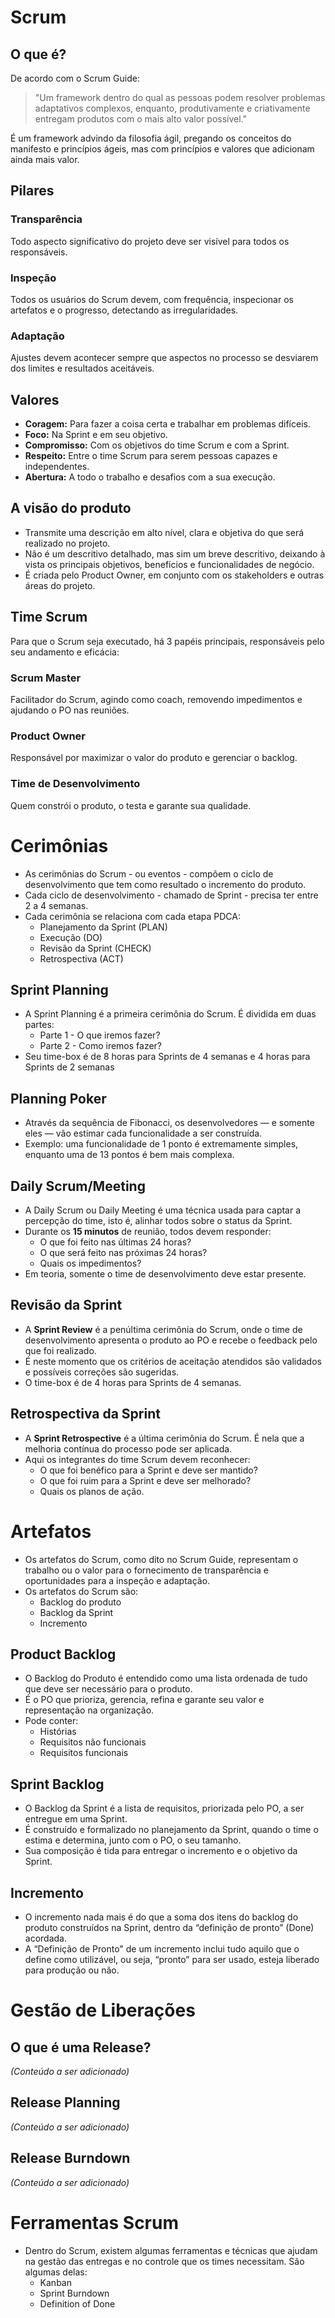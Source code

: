 # Scrum

## O que é?

De acordo com o Scrum Guide:  
> "Um framework dentro do qual as pessoas podem resolver problemas adaptativos complexos, enquanto, produtivamente e criativamente entregam produtos com o mais alto valor possível."

É um framework advindo da filosofia ágil, pregando os conceitos do manifesto e princípios ágeis, mas com princípios e valores que adicionam ainda mais valor.

## Pilares

### Transparência
Todo aspecto significativo do projeto deve ser visível para todos os responsáveis.

### Inspeção
Todos os usuários do Scrum devem, com frequência, inspecionar os artefatos e o progresso, detectando as irregularidades.

### Adaptação
Ajustes devem acontecer sempre que aspectos no processo se desviarem dos limites e resultados aceitáveis.

## Valores

- **Coragem:** Para fazer a coisa certa e trabalhar em problemas difíceis.  
- **Foco:** Na Sprint e em seu objetivo.  
- **Compromisso:** Com os objetivos do time Scrum e com a Sprint.  
- **Respeito:** Entre o time Scrum para serem pessoas capazes e independentes.  
- **Abertura:** A todo o trabalho e desafios com a sua execução.

## A visão do produto

- Transmite uma descrição em alto nível, clara e objetiva do que será realizado no projeto.  
- Não é um descritivo detalhado, mas sim um breve descritivo, deixando à vista os principais objetivos, benefícios e funcionalidades de negócio.  
- É criada pelo Product Owner, em conjunto com os stakeholders e outras áreas do projeto.

## Time Scrum

Para que o Scrum seja executado, há 3 papéis principais, responsáveis pelo seu andamento e eficácia:

### Scrum Master
Facilitador do Scrum, agindo como coach, removendo impedimentos e ajudando o PO nas reuniões.

### Product Owner
Responsável por maximizar o valor do produto e gerenciar o backlog.

### Time de Desenvolvimento
Quem constrói o produto, o testa e garante sua qualidade.

# Cerimônias

- As cerimônias do Scrum - ou eventos - compõem o ciclo de desenvolvimento que tem como resultado o incremento do produto.
- Cada ciclo de desenvolvimento - chamado de Sprint - precisa ter entre 2 a 4 semanas.
- Cada cerimônia se relaciona com cada etapa PDCA:
  - Planejamento da Sprint (PLAN)
  - Execução (DO)
  - Revisão da Sprint (CHECK)
  - Retrospectiva (ACT)

## Sprint Planning

- A Sprint Planning é a primeira cerimônia do Scrum. É dividida em duas partes:
  - Parte 1 - O que iremos fazer?
  - Parte 2 - Como iremos fazer?
- Seu time-box é de 8 horas para Sprints de 4 semanas e 4 horas para Sprints de 2 semanas

## Planning Poker

- Através da sequência de Fibonacci, os desenvolvedores — e somente eles — vão estimar cada funcionalidade a ser construída.
- Exemplo: uma funcionalidade de 1 ponto é extremamente simples, enquanto uma de 13 pontos é bem mais complexa.

## Daily Scrum/Meeting

- A Daily Scrum ou Daily Meeting é uma técnica usada para captar a percepção do time, isto é, alinhar todos sobre o status da Sprint.
- Durante os **15 minutos** de reunião, todos devem responder:
  - O que foi feito nas últimas 24 horas?
  - O que será feito nas próximas 24 horas?
  - Quais os impedimentos?
- Em teoria, somente o time de desenvolvimento deve estar presente.

## Revisão da Sprint

- A **Sprint Review** é a penúltima cerimônia do Scrum, onde o time de desenvolvimento apresenta o produto ao PO e recebe o feedback pelo que foi realizado.
- É neste momento que os critérios de aceitação atendidos são validados e possíveis correções são sugeridas.
- O time-box é de 4 horas para Sprints de 4 semanas.

## Retrospectiva da Sprint

- A **Sprint Retrospective** é a última cerimônia do Scrum. É nela que a melhoria contínua do processo pode ser aplicada.
- Aqui os integrantes do time Scrum devem reconhecer:
  - O que foi benéfico para a Sprint e deve ser mantido?
  - O que foi ruim para a Sprint e deve ser melhorado?
  - Quais os planos de ação.

# Artefatos

- Os artefatos do Scrum, como dito no Scrum Guide, representam o trabalho ou o valor para o fornecimento de transparência e oportunidades para a inspeção e adaptação.
- Os artefatos do Scrum são:
  - Backlog do produto
  - Backlog da Sprint
  - Incremento

## Product Backlog

- O Backlog do Produto é entendido como uma lista ordenada de tudo que deve ser necessário para o produto.
- É o PO que prioriza, gerencia, refina e garante seu valor e representação na organização.
- Pode conter:
  - Histórias
  - Requisitos não funcionais
  - Requisitos funcionais

## Sprint Backlog

- O Backlog da Sprint é a lista de requisitos, priorizada pelo PO, a ser entregue em uma Sprint.
- É construído e formalizado no planejamento da Sprint, quando o time o estima e determina, junto com o PO, o seu tamanho.
- Sua composição é tida para entregar o incremento e o objetivo da Sprint.

## Incremento

- O incremento nada mais é do que a soma dos itens do backlog do produto construídos na Sprint, dentro da “definição de pronto” (Done) acordada.
- A “Definição de Pronto" de um incremento inclui tudo aquilo que o define como utilizável, ou seja, “pronto” para ser usado, esteja liberado para produção ou não.

# Gestão de Liberações

## O que é uma Release?

_(Conteúdo a ser adicionado)_

## Release Planning

_(Conteúdo a ser adicionado)_

## Release Burndown

_(Conteúdo a ser adicionado)_

# Ferramentas Scrum

- Dentro do Scrum, existem algumas ferramentas e técnicas que ajudam na gestão das entregas e no controle que os times necessitam. São algumas delas:
  - Kanban
  - Sprint Burndown
  - Definition of Done
